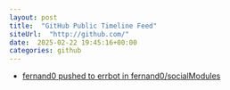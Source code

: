 ```yaml
---
layout: post
title:  "GitHub Public Timeline Feed"
siteUrl:  "http://github.com/"
date:  2025-02-22 19:45:16+00:00
categories: github
---
```

*  [fernand0 pushed to errbot in fernand0/socialModules](https://github.com/fernand0/socialModules/compare/e7ceb0374b...7f1f87e701)
